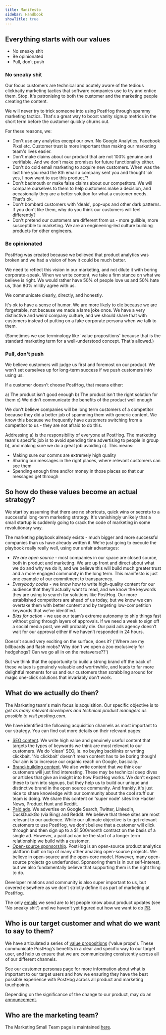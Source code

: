 ```yaml
---
title: Manifesto
sidebar: Handbook
showTitle: true
---
```


## Everything starts with our values

- No sneaky shit
- Be opinionated
- Pull, don’t push

### No sneaky shit

Our focus customers are technical and acutely aware of the tedious clickbaity marketing tactics that software companies use to try and entice them. Stop. It's patronising to both the customer and the marketing people creating the content. 
 
We will never try to trick someone into using PostHog through spammy marketing tactics. That's a great way to boost vanity signup metrics in the short term before the customer quickly churns out.
 
For these reasons, we:
 
- Don't use any analytics except our own. No Google Analytics, Facebook Pixel etc. Customer trust is more important than making our marketing team's lives easier.
- Don't make claims about our product that are not 100% genuine and verifiable. And we don't make promises for future functionality either. 
- Don't do cold email marketing to acquire new customers. When was the last time you read the 8th email a company sent you and thought 'ok yes, I now want to use this product.'?
- Don't badmouth or make false claims about our competitors. We will compare ourselves to them to help customers make a decision, and occasionally they are a better solution for what a customer needs. That's ok. 
- Don't bombard customers with 'deals', pop-ups and other dark patterns. If you don't like them, why do you think our customers will feel differently? 
- Don't pretend our customers are different from us - more gullible, more susceptible to marketing. We are an engineering-led culture building products for other engineers. 

### Be opinionated

PostHog was created because we believed that product analytics was broken and we had a vision of how it could be much better. 
 
We need to reflect this vision in our marketing, and not dilute it with boring corporate-speak. When we write content, we take a firm stance on what we believe is right. We would rather have 50% of people love us and 50% hate us, than 80% mildly agree with us. 
 
We communicate clearly, directly, and honestly. 
 
It's ok to have a sense of humor. We are more likely to die because we are forgettable, not because we made a lame joke once. We have a very distinctive and weird company culture, and we should share that with customers instead of putting on a fake corporate persona when we talk to them.
 
(Sometimes we use terminology like 'value propositions' because that is the standard marketing term for a well-understood concept. That's allowed.)

### Pull, don't push

We believe customers will judge us first and foremost on our product. We won’t set ourselves up for long-term success if we push customers into using us. 
 
If a customer doesn't choose PostHog, that means either:
 
a) The product isn't good enough
b) The product isn't the right solution for them
c) We didn't communicate the benefits of the product well enough
 
We don't believe companies will be long term customers of a competitor because they did a better job of spamming them with generic content. We know this because we frequently have customers switching from a competitor to us - they are not afraid to do this.
 
Addressing a) is the responsibility of everyone at PostHog. The marketing team's specific job is to avoid spending time advertising to people in group b), and making sure we do a great job avoiding c). This means:
 
- Making sure our comms are extremely high quality
- Sharing our messages in the right places, where relevant customers can see them
- Spending enough time and/or money in those places so that our messages get through

## So how do these values become an actual strategy?

We start by assuming that there are no shortcuts, quick wins or secrets to a successful long-term marketing strategy. It's vanishingly unlikely that a small startup is suddenly going to crack the code of marketing in some revolutionary way.
 
The marketing playbook already exists - much bigger and more successful companies than us have already written it. We're just going to execute the playbook really really well, using our unfair advantages:
 
- _We are open source_ - most companies in our space are closed source, both in product and marketing. We are up front and direct about what we do and why we do it, and we believe this will build much greater trust and a more engaged community in the long term. This manifesto is just one example of our commitment to transparency. 
- _Everybody codes_ - we know how to write high-quality content for our audience that they’ll actually want to read, and we know the keywords they are using to search for solutions like PostHog. Our more established competitors are ahead of us today, but we know we can overtake them with better content and by targeting low-competition keywords that we’ve identified.
- _Bias for action_ - we use our team’s extreme autonomy to ship things fast without going through layers of approvals. If we need a week to sign off a social media post, we will probably die. Our paid ads agency doesn’t wait for our approval either if we haven’t responded in 24 hours. 
 
Doesn't sound very exciting on the surface, does it? ('Where are my billboards and flash mobs? Why don't we open a zoo exclusively for hedgehogs? Can we go all in on the metaverse??') 
 
But we think that the opportunity to build a strong brand off the back of these values is genuinely valuable and worthwhile, and leads to far more delightful moments for us and our customers than scrabbling around for magic one-click solutions that invariably don't work. 

## What do we actually do then?

The Marketing team's main focus is acquisition. Our specific objective is to _get as many relevant developers and technical product managers as possible to visit posthog.com_. 

We have identified the following acquisition channels as most important to our strategy. You can find out more details on their relevant pages:
 
- [SEO content](/handbook/growth/marketing/blog). We write high value and genuinely useful content that targets the types of keywords we think are most relevant to our customers. We do 'clean' SEO, ie. no buying backlinks or writing clickbait. 'No clickbait' doesn't mean content has to be boring though! Our aim is to increase our organic reach on Google, basically. 
- [Brand-building content](/handbook/growth/marketing/blog). We also write content that we think our customers will just find interesting. These may be technical deep dives or articles that give an insight into how PostHog works. We don't expect these to turn into signups, but they help us to build our unique and distinctive brand in the open source community. And frankly, it's just nice to share knowledge with our community about the cool stuff our team is doing. We share this content on 'super node' sites like Hacker News, Product Hunt and Reddit. 
- [Paid ads](/handbook/growth/marketing/paid). We advertise on Google Search, Twitter, LinkedIn, DuckDuckGo (via Bing) and Reddit. We believe that these sites are most relevant to our audience. While our ultimate objective is to get relevant customers to use PostHog, we don't believe that a customer will click through and then sign up to a $1,500/month contract on the basis of a single ad. However, a paid ad can be the start of a longer term relationship we build with a customer. 
- [Open-source sponsorship](/handbook/growth/marketing/open-source-sponsorship). PostHog is an open-source product analytics platform built on top of many other amazing open-source projects. We believe in open-source and the open-core model. However, many open-source projects go underfunded. Sponsoring them is in our self-interest, but we also fundamentally believe that supporting them is the right thing to do.

Developer relations and community is also super important to us, but covered elsewhere as we don't strictly define it as part of marketing at PostHog. 
 
The only [emails](/handbook/growth/marketing/newsletter) we send are to let people know about product updates (see 'No sneaky shit') and we haven't yet figured out how we want to do [PR](/handbook/growth/marketing/press). 

## Who is our target customer and what do we want to say to them?

We have articulated a series of [value propositions](/handbook/growth/marketing/value-propositions) ('value props'). These communicate PostHog's benefits in a clear and specific way to our target user, and help us ensure that we are communicating consistently across all of our different channels.

See our [customer personas page](/handbook/growth/marketing/customer-personas) for more information about what is important to our target users and how we ensuring they have the best possible experience with PostHog across all product and marketing touchpoints.

Depending on the significance of the change to our product, may do an [announcement](/handbook/growth/marketing/product-announcements).

## Who are the marketing team?

The Marketing Small Team page is maintained [here](/handbook/people/team-structure/marketing). 
